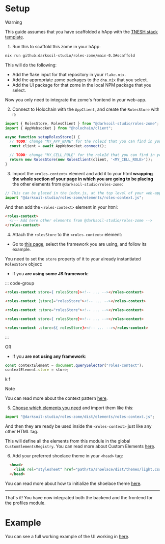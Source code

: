 # Setup

> [!WARNING]
> This guide assumes that you have scaffolded a hApp with the [TNESH stack template](https://darksoil.studio/tnesh-stack).

1. Run this to scaffold this zome in your hApp:

```bash
nix run github:darksoil-studio/roles-zome/main-0.3#scaffold
```

This will do the following:
  - Add the flake input for that repository in your `flake.nix`.
  - Add the appropriate zome packages to the `dna.nix` that you select.
  - Add the UI package for that zome in the local NPM package that you select.

Now you only need to integrate the zome's frontend in your web-app.

2. Connect to Holochain with the `AppClient`, and create the `RolesStore` with it:

```js
import { RolesStore, RolesClient } from "@darksoil-studio/roles-zome";
import { AppWebsocket } from "@holochain/client";

async function setupRolesStore() {
  // TODO: change "MY_APP_NAME" for the roleId that you can find in your "happ.yaml"
  const client = await AppWebsocket.connect();

  // TODO: change "MY_CELL_ROLE" for the roleId that you can find in your "happ.yaml"
  return new RolesStore(new RolesClient(client, '<MY_CELL_ROLE>'));
}
```

3. Import the `<roles-context>` element and add it to your html **wrapping the whole section of your page in which you are going to be placing** the other elements from `@darksoil-studio/roles-zome`:

```js
// This can be placed in the index.js, at the top level of your web-app.
import "@darksoil-studio/roles-zome/elements/roles-context.js";
```

And then add the `<roles-context>` element in your html:

```html
<roles-context>
  <!-- Add here other elements from @darksoil-studio/roles-zome -->
</roles-context>
```

4. Attach the `rolesStore` to the `<roles-context>` element:

- Go to [this page](https://darksoil.studio/tnesh-stack/integrating-with-frameworks/), select the framework you are using, and follow its example.

You need to set the `store` property of it to your already instantiated `RolesStore` object:

- If you **are using some JS framework**:

::: code-group
```html [React]
<roles-context store={ rolesStore}><!-- ... --></roles-context>
```

```html [Angular]
<roles-context [store]="rolesStore"><!-- ... --></roles-context>
```

```html [Vue]
<roles-context :store="rolesStore"><!-- ... --></roles-context>
```

```html [Svelte]
<roles-context store={ rolesStore}><!-- ... --></roles-context>
```

```html [Lit]
<roles-context .store=${ rolesStore}><!-- ... --></roles-context>
```
:::

OR

- If you **are not using any framework**:

```js
const contextElement = document.querySelector("roles-context");
contextElement.store = store;
```
k f
> [!NOTE]
> You can read more about the context pattern [here](https://darksoil.studio/tnesh-stack/guides/custom-elements#context).

5. [Choose which elements you need](?path=/docs/frontend-elements) and import them like this:

```js
import "@darksoil-studio/roles-zome/dist/elements/roles-context.js";
```

And then they are ready be used inside the `<roles-context>` just like any other HTML tag.

This will define all the elements from this module in the global `CustomElementsRegistry`. You can read more about Custom Elements [here](https://developers.google.com/web/fundamentals/web-components/customelements).

6. Add your preferred shoelace theme in your `<head>` tag:

```html
  <head>
    <link rel="stylesheet" href="path/to/shoelace/dist/themes/light.css" />
  </head>
```

You can read more about how to initialize the shoelace theme [here](https://shoelace.style/getting-started/themes?id=activating-themes).

---

That's it! You have now integrated both the backend and the frontend for the profiles module.

# Example

You can see a full working example of the UI working in [here](https://github.com/darksoil-studio/roles-zome/blob/main/ui/demo/index.html).

